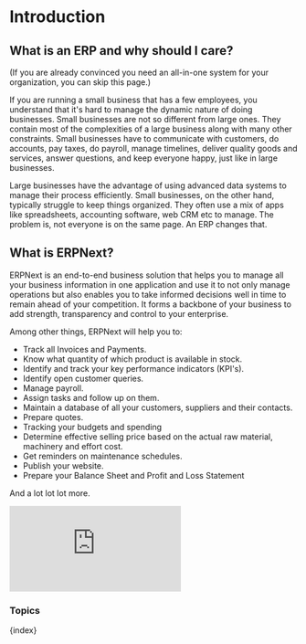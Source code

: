# Introduction

## What is an ERP and why should I care?

(If you are already convinced you need an all-in-one system for your
organization, you can skip this page.)

If you are running a small business that has a few employees, you understand
that it's hard to manage the dynamic nature of doing businesses. Small businesses
are not so different from large ones. They contain most of the complexities of
a large business along with many other constraints. Small businesses have to
communicate with customers, do accounts, pay taxes, do payroll, manage timelines,
deliver quality goods and services, answer questions, and keep everyone happy,
just like in large businesses.

Large businesses have the advantage of using advanced data systems to manage
their process efficiently. Small businesses, on the other hand, typically
struggle to keep things organized. They often use a mix of apps like
spreadsheets, accounting software, web CRM etc to manage. The problem is, not
everyone is on the same page. An ERP changes that.

## What is ERPNext?

ERPNext is an end-to-end business solution that helps you to manage all your business information in one application
and use it to not only manage operations but also enables you to take informed decisions well in time to remain ahead of your competition. It forms a backbone of your business to add strength, transparency and control to your enterprise.

Among other things, ERPNext will help you to:

  * Track all Invoices and Payments.
  * Know what quantity of which product is available in stock.
  * Identify and track your key performance indicators (KPI's).
  * Identify open customer queries.
  * Manage payroll.
  * Assign tasks and follow up on them.
  * Maintain a database of all your customers, suppliers and their contacts.
  * Prepare quotes.
  * Tracking your budgets and spending
  * Determine effective selling price based on the actual raw material, machinery and effort cost.
  * Get reminders on maintenance schedules.
  * Publish your website.  
  * Prepare your Balance Sheet and Profit and Loss Statement  
  

And a lot lot lot more.

<div>
  <div class='embed-container'>
    <iframe src='https://www.youtube.com/embed/vKjHRzMEei0' frameborder='0' allowfullscreen>
    </iframe>
  </div>
</div>

### Topics

{index}
